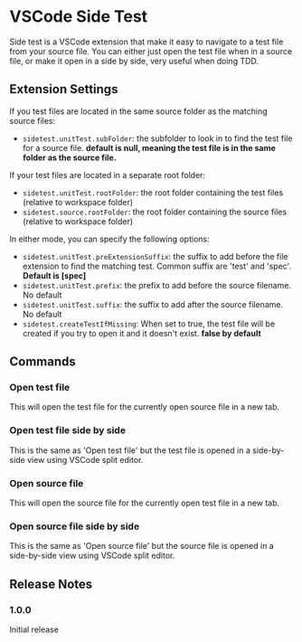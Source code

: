 # VSCode Side Test

Side test is a VSCode extension that make it easy to navigate to a test file from your source file. You can either just open the test file when in a source file, or make it open in a side by side, very useful when doing TDD.

## Extension Settings

If you test files are located in the same source folder as the matching source files:

- `sidetest.unitTest.subFolder`: the subfolder to look in to find the test file for a source file. **default is null, meaning the test file is in the same folder as the source file.**

If your test files are located in a separate root folder:

- `sidetest.unitTest.rootFolder`: the root folder containing the test files (relative to workspace folder)
- `sidetest.source.rootFolder`: the root folder containing the source files (relative to workspace folder)

In either mode, you can specify the following options:

- `sidetest.unitTest.preExtensionSuffix`: the suffix to add before the file extension to find the matching test. Common suffix are 'test' and 'spec'. **Default is [spec]**
- `sidetest.unitTest.prefix`: the prefix to add before the source filename. No default
- `sidetest.unitTest.suffix`: the suffix to add after the source filename. No default
- `sidetest.createTestIfMissing`: When set to true, the test file will be created if you try to open it and it doesn't exist. **false by default**

## Commands

### Open test file

This will open the test file for the currently open source file in a new tab.

### Open test file side by side

This is the same as 'Open test file' but the test file is opened in a side-by-side view using VSCode split editor.

### Open source file

This will open the source file for the currently open test file in a new tab.

### Open source file side by side

This is the same as 'Open source file' but the source file is opened in a side-by-side view using VSCode split editor.

## Release Notes

### 1.0.0

Initial release
